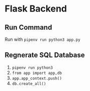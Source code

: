 # Flask Backend

## Run Command
Run with ```pipenv run python3 app.py```

## Regnerate SQL Database
1. ```pipenv run python3```
2. ```from app import app,db```
3. ```app.app_context.push()```
4. ```db.create_all()```
